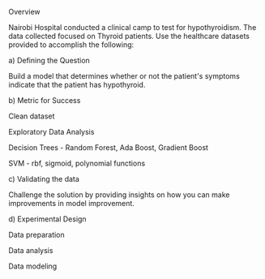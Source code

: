 Overview

Nairobi Hospital conducted a clinical camp to test for hypothyroidism. The data collected focused on Thyroid patients. Use the healthcare datasets provided to accomplish the following:

a) Defining the Question

Build a model that determines whether or not the patient's symptoms indicate that the patient has hypothyroid.

b) Metric for Success

Clean dataset

Exploratory Data Analysis

Decision Trees - Random Forest, Ada Boost, Gradient Boost

SVM - rbf, sigmoid, polynomial functions

c) Validating the data

Challenge the solution by providing insights on how you can make improvements in model improvement.

d) Experimental Design

Data preparation

Data analysis

Data modeling
